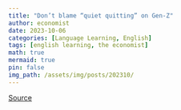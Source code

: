 ```yaml
---
title: "Don’t blame “quiet quitting” on Gen-Z"
author: economist
date: 2023-10-06
categories: [Language Learning, English]
tags: [english learning, the economist]
math: true
mermaid: true
pin: false
img_path: /assets/img/posts/202310/
---
```




[Source](https://www.economist.com/graphic-detail/2023/10/06/dont-blame-quiet-quitting-on-gen-z)



